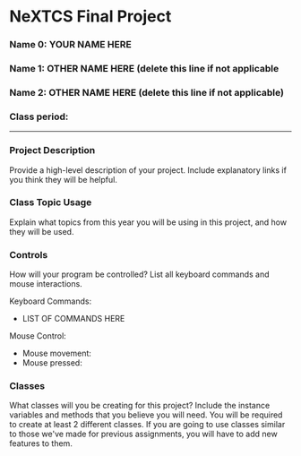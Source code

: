 # NeXTCS Final Project
### Name 0: YOUR NAME HERE
### Name 1: OTHER NAME HERE (delete this line if not applicable
### Name 2: OTHER NAME HERE (delete this line if not applicable)
### Class period:

---

### Project Description
Provide a high-level description of your project. Include explanatory links if you think they will be helpful.

### Class Topic Usage
Explain what topics from this year you will be using in this project, and how they will be used.

### Controls
How will your program be controlled? List all keyboard commands and mouse interactions.

Keyboard Commands:
- LIST OF COMMANDS HERE

Mouse Control:
- Mouse movement:
- Mouse pressed:


### Classes
What classes will you be creating for this project? Include the instance variables and methods that you believe you will need. You will be required to create at least 2 different classes. If you are going to use classes similar to those we've made for previous assignments, you will have to add new features to them.

